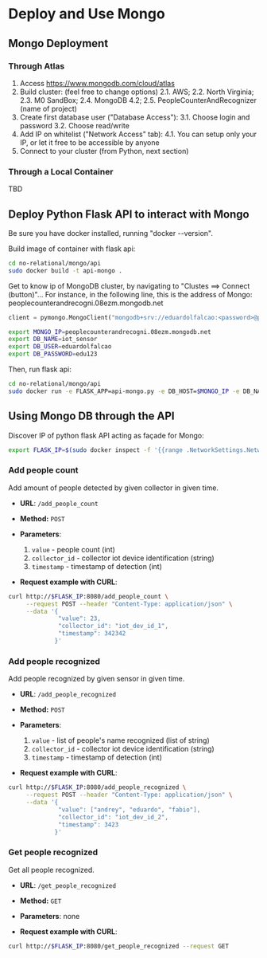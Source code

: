 # Deploy and Use Mongo

## Mongo Deployment

### Through Atlas

1. Access https://www.mongodb.com/cloud/atlas 
2. Build cluster: (feel free to change options)
    2.1. AWS; 
    2.2. North Virginia; 
    2.3. M0 SandBox; 
    2.4. MongoDB 4.2; 
    2.5. PeopleCounterAndRecognizer (name of project)
3. Create first database user ("Database Access"): 
    3.1. Choose login and password
    3.2. Choose read/write
4. Add IP on whitelist ("Network Access" tab):
    4.1. You can setup only your IP, or let it free to be accessible by anyone
5. Connect to your cluster (from Python, next section)

### Through a Local Container

TBD

## Deploy Python Flask API to interact with Mongo

Be sure you have docker installed, running "docker --version".

Build image of container with flask api:
```bash
cd no-relational/mongo/api
sudo docker build -t api-mongo .
```

Get to know ip of MongoDB cluster, by navigating to "Clustes ==> Connect (button)"...
For instance, in the following line, this is the address of Mongo: peoplecounterandrecogni.08ezm.mongodb.net
```python
client = pymongo.MongoClient("mongodb+srv://eduardolfalcao:<password>@peoplecounterandrecogni.08ezm.mongodb.net/<dbname>?retryWrites=true&w=majority")
```

```bash
export MONGO_IP=peoplecounterandrecogni.08ezm.mongodb.net
export DB_NAME=iot_sensor
export DB_USER=eduardolfalcao
export DB_PASSWORD=edu123
```

Then, run flask api:
```bash
cd no-relational/mongo/api
sudo docker run -e FLASK_APP=api-mongo.py -e DB_HOST=$MONGO_IP -e DB_NAME=$DB_NAME -e DB_USER=$DB_USER -e DB_PASSWORD=$DB_PASSWORD api-mongo:latest
```

## Using Mongo DB through the API

Discover IP of python flask API acting as façade for Mongo:
```bash
export FLASK_IP=$(sudo docker inspect -f '{{range .NetworkSettings.Networks}}{{.IPAddress}}{{end}}' $(sudo docker ps | grep mongo | cut -f 1 -d ' '))
```

### Add people count
Add amount of people detected by given collector in given time.

* **URL**: `/add_people_count`
* **Method:** `POST`
* **Parameters**:
    1. `value` - people count (int)
    2. `collector_id` - collector iot device identification (string)
    3. `timestamp` - timestamp of detection (int)

* **Request example with CURL**:
```bash
curl http://$FLASK_IP:8080/add_people_count \
     --request POST --header "Content-Type: application/json" \
     --data '{
              "value": 23, 
              "collector_id": "iot_dev_id_1", 
              "timestamp": 342342
             }'
```

### Add people recognized
Add people recognized by given sensor in given time.

* **URL**: `/add_people_recognized`
* **Method:** `POST`
* **Parameters**:
    1. `value` - list of people's name recognized (list of string)
    2. `collector_id` - collector iot device identification (string)
    3. `timestamp` - timestamp of detection (int)

* **Request example with CURL**:
```bash
curl http://$FLASK_IP:8080/add_people_recognized \
     --request POST --header "Content-Type: application/json" \
     --data '{
              "value": ["andrey", "eduardo", "fabio"], 
              "collector_id": "iot_dev_id_2", 
              "timestamp": 3423
             }'
```

### Get people recognized
Get all people recognized.

* **URL**: `/get_people_recognized`
* **Method:** `GET`
* **Parameters**: none

* **Request example with CURL**:
```bash
curl http://$FLASK_IP:8080/get_people_recognized --request GET 
```

